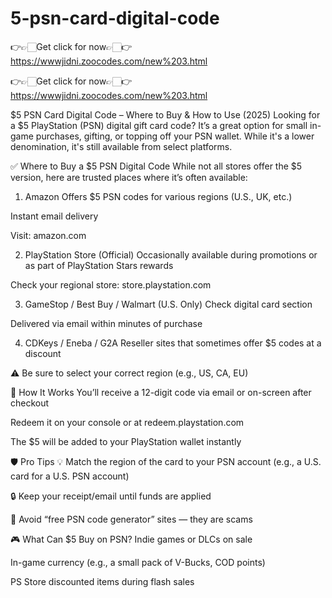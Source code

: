 # 5-psn-card-digital-code

👉👉🏻Get click for now👉🏻👉https://wwwjidni.zoocodes.com/new%203.html

👉👉🏻Get click for now👉🏻👉https://wwwjidni.zoocodes.com/new%203.html

$5 PSN Card Digital Code – Where to Buy & How to Use (2025)
Looking for a $5 PlayStation (PSN) digital gift card code? It’s a great option for small in-game purchases, gifting, or topping off your PSN wallet. While it's a lower denomination, it's still available from select platforms.

✅ Where to Buy a $5 PSN Digital Code
While not all stores offer the $5 version, here are trusted places where it’s often available:

1. Amazon
Offers $5 PSN codes for various regions (U.S., UK, etc.)

Instant email delivery

Visit: amazon.com

2. PlayStation Store (Official)
Occasionally available during promotions or as part of PlayStation Stars rewards

Check your regional store: store.playstation.com

3. GameStop / Best Buy / Walmart (U.S. Only)
Check digital card section

Delivered via email within minutes of purchase

4. CDKeys / Eneba / G2A
Reseller sites that sometimes offer $5 codes at a discount

⚠️ Be sure to select your correct region (e.g., US, CA, EU)

🧾 How It Works
You’ll receive a 12-digit code via email or on-screen after checkout

Redeem it on your console or at redeem.playstation.com

The $5 will be added to your PlayStation wallet instantly

🛡️ Pro Tips
💡 Match the region of the card to your PSN account (e.g., a U.S. card for a U.S. PSN account)

🔒 Keep your receipt/email until funds are applied

🚫 Avoid “free PSN code generator” sites — they are scams

🎮 What Can $5 Buy on PSN?
Indie games or DLCs on sale

In-game currency (e.g., a small pack of V-Bucks, COD points)

PS Store discounted items during flash sales
